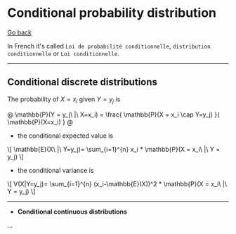 # Conditional probability distribution

[Go back](..)

In French it's called ``Loi de probabilité conditionnelle``,
``distribution conditionnelle`` or `Loi conditionnelle`.

<hr class="sl">

## Conditional discrete distributions

The probability of $X=x_i$ given $Y=y_j$
is

@
\mathbb{P}(Y = y_j\ |\ X=x_i) = 
\frac{
\mathbb{P}(X = x_i \cap Y=y_j)
}{
\mathbb{P}(X=x_i)
}
@

* the conditional expected value is

<div>
\[
\mathbb{E}(X\ |\ Y=y_j)= \sum_{i=1}^{n} x_i * \mathbb{P}(X = x_i\ |\ Y = y_j)
\]
</div>

* the conditional variance is

<div>
\[
V(X|Y=y_j)= \sum_{i=1}^{n} (x_i-\mathbb{E}(X))^2 * \mathbb{P}(X = x_i\ |\ Y = y_j)
\]
</div>

<hr class="sr">

* **Conditional continuous distributions**

...